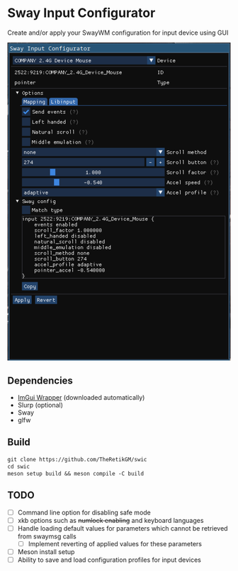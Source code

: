 # Sway Input Configurator
Create and/or apply your SwayWM configuration for input device using GUI

![Example1](doc/example1.png)

## Dependencies
- [ImGui Wrapper](https://github.com/TheRetikGM/imguiwrapper.git) (downloaded automatically)
- Slurp (optional)
- Sway
- glfw

## Build

	git clone https://github.com/TheRetikGM/swic
	cd swic
	meson setup build && meson compile -C build

## TODO
- [ ] Command line option for disabling safe mode
- [ ] xkb options such as ~~numlock enabling~~ and keyboard languages
- [ ] Handle loading default values for parameters which cannot be retrieved from swaymsg calls
	- [ ] Implement reverting of applied values for these parameters
- [ ] Meson install setup
- [ ] Ability to save and load configuration profiles for input devices
